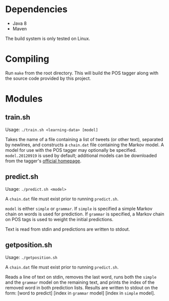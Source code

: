 
# Dependencies

* Java 8
* Maven

The build system is only tested on Linux.

# Compiling

Run `make` from the root directory. This will build the POS tagger along with
the source code provided by this project.

# Modules

## train.sh

Usage: `./train.sh <learning-data> [model]`

Takes the name of a file containing a list of tweets (or other text), separated by newlines, and
constructs a `chain.dat` file containing the Markov model. A model for use with the POS tagger
may optionally be specified. `model.20120919` is used by default; additional models can
be downloaded from the tagger's [official homepage](http://www.ark.cs.cmu.edu/TweetNLP/).

## predict.sh

Usage: `./predict.sh <model>`

A `chain.dat` file must exist prior to running `predict.sh`.

`model` is either `simple` or `grammar`. If `simple` is specified a simple Markov chain on
words is used for prediction. If `grammar` is specified, a Markov chain on POS tags is used
to weight the initial predictions.

Text is read from stdin and predictions are written to stdout.

## getposition.sh

Usage: `./getposition.sh`

A `chain.dat` file must exist prior to running `predict.sh`.

Reads a line of text on stdin, removes the last word, runs both the `simple` and the `grammar`
model on the remaining text, and prints the index of the removed word in both prediction lists.
Results are written to stdout on the form: [word to predict] [index in `grammar` model]
[index in `simple` model].
